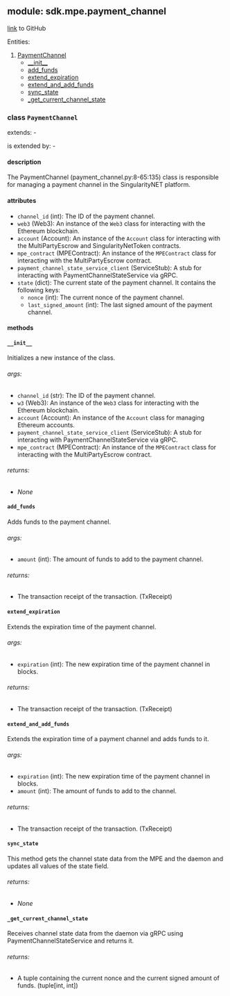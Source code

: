 ## module: sdk.mpe.payment_channel

[link](https://github.com/singnet/snet-sdk-python/blob/master/snet/sdk/mpe/payment_channel.py) to GitHub

Entities:
1. [PaymentChannel](#class-paymentchannel)
   - [\_\_init\_\_](#__init__)
   - [add_funds](#add_funds)
   - [extend_expiration](#extend_expiration)
   - [extend_and_add_funds](#extend_and_add_funds)
   - [sync_state](#sync_state)
   - [_get_current_channel_state](#_get_current_channel_state)

### class `PaymentChannel`

extends: -

is extended by: -

#### description

The PaymentChannel (payment_channel.py:8-65:135) class is responsible for managing a payment channel 
in the SingularityNET platform.

#### attributes

- `channel_id` (int): The ID of the payment channel.
- `web3` (Web3): An instance of the `Web3` class for interacting with the Ethereum blockchain.
- `account` (Account): An instance of the `Account` class for interacting with the MultiPartyEscrow and SingularityNetToken contracts.
- `mpe_contract` (MPEContract): An instance of the `MPEContract` class for interacting with the MultiPartyEscrow contract.
- `payment_channel_state_service_client` (ServiceStub): A stub for interacting with PaymentChannelStateService via gRPC.
- `state` (dict): The current state of the payment channel. It contains the following keys:
  - `nonce` (int): The current nonce of the payment channel.
  - `last_signed_amount` (int): The last signed amount of the payment channel.

#### methods

#### `__init__`

Initializes a new instance of the class. 

###### args:

- `channel_id` (str): The ID of the payment channel.
- `w3` (Web3): An instance of the `Web3` class for interacting with the Ethereum blockchain.
- `account` (Account): An instance of the `Account` class for managing Ethereum accounts.
- `payment_channel_state_service_client` (ServiceStub): A stub for interacting with PaymentChannelStateService via gRPC.
- `mpe_contract` (MPEContract): An instance of the `MPEContract` class for interacting with the MultiPartyEscrow contract.

###### returns:

- _None_

#### `add_funds`

Adds funds to the payment channel.

###### args:

- `amount` (int): The amount of funds to add to the payment channel.

###### returns:

- The transaction receipt of the transaction. (TxReceipt)

#### `extend_expiration`

Extends the expiration time of the payment channel.

###### args:

- `expiration` (int): The new expiration time of the payment channel in blocks.

###### returns:

- The transaction receipt of the transaction. (TxReceipt)

#### `extend_and_add_funds`

Extends the expiration time of a payment channel and adds funds to it.

###### args:

- `expiration` (int): The new expiration time of the payment channel in blocks.
- `amount` (int): The amount of funds to add to the channel.

###### returns:

- The transaction receipt of the transaction. (TxReceipt)

#### `sync_state`

This method gets the channel state data from the MPE and the daemon and updates all values of the state field.

###### returns:

- _None_

#### `_get_current_channel_state`

Receives channel state data from the daemon via gRPC using PaymentChannelStateService and returns it.

###### returns:

- A tuple containing the current nonce and the current signed amount of funds. (tuple[int, int])

